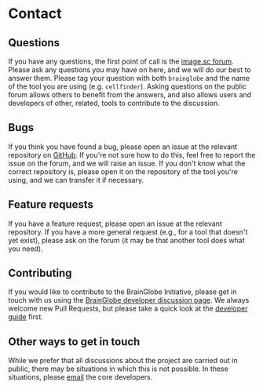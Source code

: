 # Contact

## Questions
If you have any questions, the first point of call is the [image.sc forum](https://forum.image.sc/tag/brainglobe). 
Please ask any questions you may have on here, and we will do our best to answer them. Please tag your question with both
`brainglobe` and the name of the tool you are using (e.g. `cellfinder`). Asking questions on the public forum allows 
others to benefit from the answers, and also allows users and developers of other, related, tools to 
contribute to the discussion.

## Bugs
If you think you have found a bug, please open an issue at the relevant repository on 
[GitHub](https://github.com/brainglobe). If you're not sure how to do this, feel free to report the issue on the forum, and 
we will raise an issue. If you don't know what the correct repository is, please open it on the repository of the 
tool you're using, and we can transfer it if necessary.

## Feature requests
If you have a feature request, please open an issue at the relevant repository. If you have a more general request
(e.g., for a tool that doesn't yet exist), please ask on the forum (it may be that another tool does what you need).

## Contributing
If you would like to contribute to the BrainGlobe Initiative, please get in touch with us using the [BrainGlobe developer
discussion page](https://github.com/brainglobe/BrainGlobe/discussions). We always welcome new Pull Requests,
but please take a quick look at the [developer guide](developers/index) first.

## Other ways to get in touch
While we prefer that all discussions about the project are carried out in public, there may be situations in which this 
is not possible. In these situations, please [email](mailto:hello@brainglobe.info?subject=brainglobe) the core developers.

